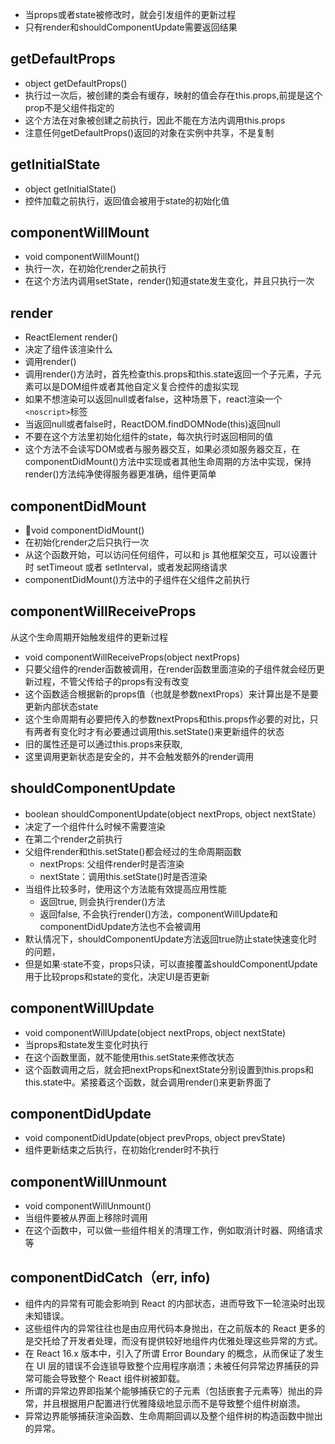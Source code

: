 
* 当props或者state被修改时，就会引发组件的更新过程
* 只有render和shouldComponentUpdate需要返回结果

## getDefaultProps

* object getDefaultProps()
* 执行过一次后，被创建的类会有缓存，映射的值会存在this.props,前提是这个prop不是父组件指定的
* 这个方法在对象被创建之前执行，因此不能在方法内调用this.props
* 注意任何getDefaultProps()返回的对象在实例中共享，不是复制

## getInitialState

* object getInitialState()
* 控件加载之前执行，返回值会被用于state的初始化值

## componentWillMount

* void componentWillMount()
* 执行一次，在初始化render之前执行
* 在这个方法内调用setState，render()知道state发生变化，并且只执行一次

## render

* ReactElement render()
* 决定了组件该渲染什么
* 调用render()
* 调用render()方法时，首先检查this.props和this.state返回一个子元素，子元素可以是DOM组件或者其他自定义复合控件的虚拟实现
* 如果不想渲染可以返回null或者false，这种场景下，react渲染一个`<noscript>`标签
* 当返回null或者false时，ReactDOM.findDOMNode(this)返回null
* 不要在这个方法里初始化组件的state，每次执行时返回相同的值
* 这个方法不会读写DOM或者与服务器交互，如果必须如服务器交互，在componentDidMount()方法中实现或者其他生命周期的方法中实现，保持render()方法纯净使得服务器更准确，组件更简单

## componentDidMount

* void componentDidMount()
* 在初始化render之后只执行一次
* 从这个函数开始，可以访问任何组件，可以和 js 其他框架交互，可以设置计时 setTimeout 或者 setInterval，或者发起网络请求
* componentDidMount()方法中的子组件在父组件之前执行

## componentWillReceiveProps

从这个生命周期开始触发组件的更新过程

* void componentWillReceiveProps(object nextProps)
* 只要父组件的render函数被调用，在render函数里面渲染的子组件就会经历更新过程，不管父传给子的props有没有改变
* 这个函数适合根据新的props值（也就是参数nextProps）来计算出是不是要更新内部状态state
* 这个生命周期有必要把传入的参数nextProps和this.props作必要的对比，只有两者有变化时才有必要通过调用this.setState()来更新组件的状态
* 旧的属性还是可以通过this.props来获取,
* 这里调用更新状态是安全的，并不会触发额外的render调用

## shouldComponentUpdate

* boolean shouldComponentUpdate(object nextProps, object nextState）
* 决定了一个组件什么时候不需要渲染
* 在第二个render之前执行
* 父组件render和this.setState()都会经过的生命周期函数
    * nextProps: 父组件render时是否渲染
    * nextState：调用this.setState()时是否渲染
* 当组件比较多时，使用这个方法能有效提高应用性能
    * 返回true, 则会执行render()方法
    * 返回false, 不会执行render()方法，componentWillUpdate和componentDidUpdate方法也不会被调用
* 默认情况下，shouldComponentUpdate方法返回true防止state快速变化时的问题，
* 但是如果·state不变，props只读，可以直接覆盖shouldComponentUpdate用于比较props和state的变化，决定UI是否更新

## componentWillUpdate

* void componentWillUpdate(object nextProps, object nextState)
* 当props和state发生变化时执行
* 在这个函数里面，就不能使用this.setState来修改状态
* 这个函数调用之后，就会把nextProps和nextState分别设置到this.props和this.state中。紧接着这个函数，就会调用render()来更新界面了

## componentDidUpdate

* void componentDidUpdate(object prevProps, object prevState)
* 组件更新结束之后执行，在初始化render时不执行

## componentWillUnmount

* void componentWillUnmount()
* 当组件要被从界面上移除时调用
* 在这个函数中，可以做一些组件相关的清理工作，例如取消计时器、网络请求等

## componentDidCatch（err, info)

* 组件内的异常有可能会影响到 React 的内部状态，进而导致下一轮渲染时出现未知错误。
* 这些组件内的异常往往也是由应用代码本身抛出，在之前版本的 React 更多的是交托给了开发者处理，而没有提供较好地组件内优雅处理这些异常的方式。
* 在 React 16.x 版本中，引入了所谓 Error Boundary 的概念，从而保证了发生在 UI 层的错误不会连锁导致整个应用程序崩溃；未被任何异常边界捕获的异常可能会导致整个 React 组件树被卸载。
* 所谓的异常边界即指某个能够捕获它的子元素（包括嵌套子元素等）抛出的异常，并且根据用户配置进行优雅降级地显示而不是导致整个组件树崩溃。
* 异常边界能够捕获渲染函数、生命周期回调以及整个组件树的构造函数中抛出的异常。

